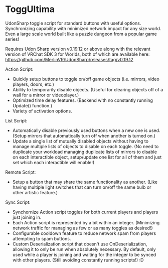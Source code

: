 # ToggUltima
UdonSharp toggle script for standard buttons with useful options. Synchronizing capability with minimized network impact for any size world. Even a large scale world built like a puzzle dungeon from a popular game series!

Requires Udon Sharp version v0.19.12 or above along with the relevant version of VRChat SDK 3 for Worlds, both of which are available here:
https://github.com/MerlinVR/UdonSharp/releases/tag/v0.19.12

Action Script:
- Quickly setup buttons to toggle on/off game objects (i.e. mirrors, video players, doors, etc.)
- Ability to temporarily disable objects. (Useful for clearing objects off of a wall for a mirror or videoplayer.)
- Optimized time delay features. (Backend with no constantly running Update() function.)
- Variety of activation options. 

List Script: 
- Automatically disable previously used buttons when a new one is used. (Setup mirrors that automatically turn off when another is turned on.)
- Update a single list of mutually disabled objects without having to manage multiple lists of objects to disable on each toggle. (No need to duplicate your workload managing duplicate lists of mirrors to disable on each interactible object, setup/update one list for all of them and just set which each interactible will enable!)

Remote Script:
- Setup a button that may share the same functionality as another. (Like having multiple light switches that can turn on/off the same bulb or other artistic feature.)

Sync Script:
- Synchornize Action script toggles for both current players and players just joining in.
- Each Action script is represented by a bit within an integer. (Minimizing network traffic for managing as few or as many toggles as desired!)
- Configurable cooldown feature to reduce network spam from players attempting to spam buttons.
- Custom Deserialization script that doesn't use OnDeserialization, allowing it to only be run when absolutely necessary. By default, only used while a player is joining and waiting for the integer to be synced with other players. (Still avoiding constantly running scripts!) :D
